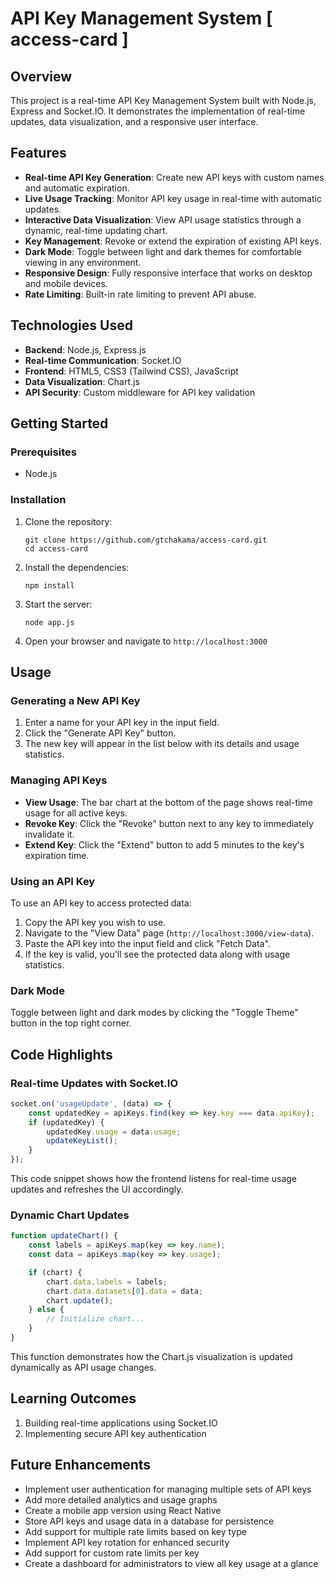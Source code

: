 # API Key Management System [ access-card ]

## Overview

This project is a real-time API Key Management System built with Node.js, Express and Socket.IO. It demonstrates the implementation of  real-time updates, data visualization, and a responsive user interface.

## Features

- **Real-time API Key Generation**: Create new API keys with custom names and automatic expiration.
- **Live Usage Tracking**: Monitor API key usage in real-time with automatic updates.
- **Interactive Data Visualization**: View API usage statistics through a dynamic, real-time updating chart.
- **Key Management**: Revoke or extend the expiration of existing API keys.
- **Dark Mode**: Toggle between light and dark themes for comfortable viewing in any environment.
- **Responsive Design**: Fully responsive interface that works on desktop and mobile devices.
- **Rate Limiting**: Built-in rate limiting to prevent API abuse.

## Technologies Used

- **Backend**: Node.js, Express.js
- **Real-time Communication**: Socket.IO
- **Frontend**: HTML5, CSS3 (Tailwind CSS), JavaScript
- **Data Visualization**: Chart.js
- **API Security**: Custom middleware for API key validation

## Getting Started

### Prerequisites

- Node.js

### Installation

1. Clone the repository:
   ```
   git clone https://github.com/gtchakama/access-card.git
   cd access-card
   ```

2. Install the dependencies:
   ```
   npm install
   ```

3. Start the server:
   ```
   node app.js
   ```

4. Open your browser and navigate to `http://localhost:3000`

## Usage

### Generating a New API Key

1. Enter a name for your API key in the input field.
2. Click the "Generate API Key" button.
3. The new key will appear in the list below with its details and usage statistics.

### Managing API Keys

- **View Usage**: The bar chart at the bottom of the page shows real-time usage for all active keys.
- **Revoke Key**: Click the "Revoke" button next to any key to immediately invalidate it.
- **Extend Key**: Click the "Extend" button to add 5 minutes to the key's expiration time.

### Using an API Key

To use an API key to access protected data:

1. Copy the API key you wish to use.
2. Navigate to the "View Data" page (`http://localhost:3000/view-data`).
3. Paste the API key into the input field and click "Fetch Data".
4. If the key is valid, you'll see the protected data along with usage statistics.

### Dark Mode

Toggle between light and dark modes by clicking the "Toggle Theme" button in the top right corner.

## Code Highlights

### Real-time Updates with Socket.IO

```javascript
socket.on('usageUpdate', (data) => {
    const updatedKey = apiKeys.find(key => key.key === data.apiKey);
    if (updatedKey) {
        updatedKey.usage = data.usage;
        updateKeyList();
    }
});
```

This code snippet shows how the frontend listens for real-time usage updates and refreshes the UI accordingly.

### Dynamic Chart Updates

```javascript
function updateChart() {
    const labels = apiKeys.map(key => key.name);
    const data = apiKeys.map(key => key.usage);

    if (chart) {
        chart.data.labels = labels;
        chart.data.datasets[0].data = data;
        chart.update();
    } else {
        // Initialize chart...
    }
}
```

This function demonstrates how the Chart.js visualization is updated dynamically as API usage changes.

## Learning Outcomes

1. Building real-time applications using Socket.IO
2. Implementing secure API key authentication

## Future Enhancements

- Implement user authentication for managing multiple sets of API keys
- Add more detailed analytics and usage graphs
- Create a mobile app version using React Native
- Store API keys and usage data in a database for persistence
- Add support for multiple rate limits based on key type
- Implement API key rotation for enhanced security
- Add support for custom rate limits per key
- Create a dashboard for administrators to view all key usage at a glance


